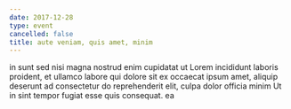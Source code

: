 ```yaml
---
date: 2017-12-28
type: event
cancelled: false
title: aute veniam, quis amet, minim
---
```

in sunt sed nisi magna nostrud enim cupidatat ut Lorem incididunt laboris proident, et ullamco labore qui dolore sit ex occaecat ipsum amet, aliquip deserunt ad consectetur do reprehenderit elit, culpa dolor officia minim Ut in sint tempor fugiat esse quis consequat. ea